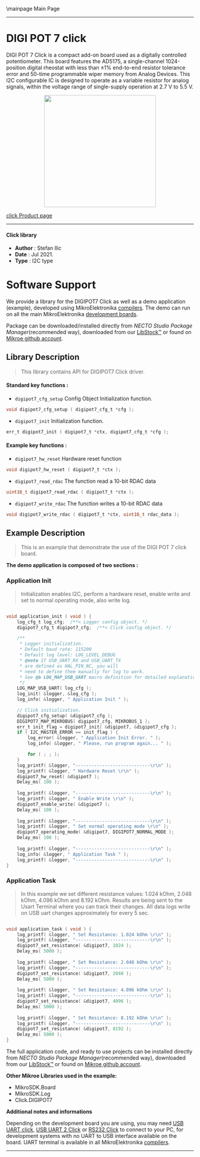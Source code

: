\mainpage Main Page

---
# DIGI POT 7 click

DIGI POT 7 Click is a compact add-on board used as a digitally controlled potentiometer. This board features the AD5175, a single-channel 1024-position digital rheostat with less than ±1% end-to-end resistor tolerance error and 50-time programmable wiper memory from Analog Devices. This I2C configurable IC is designed to operate as a variable resistor for analog signals, within the voltage range of single-supply operation at 2.7 V to 5.5 V.

<p align="center">
  <img src="https://download.mikroe.com/images/click_for_ide/digipot7_click.png" height=300px>
</p>

[click Product page](https://www.mikroe.com/digi-pot-7-click)

---


#### Click library

- **Author**        : Stefan Ilic
- **Date**          : Jul 2021.
- **Type**          : I2C type


# Software Support

We provide a library for the DIGIPOT7 Click
as well as a demo application (example), developed using MikroElektronika
[compilers](https://www.mikroe.com/necto-studio).
The demo can run on all the main MikroElektronika [development boards](https://www.mikroe.com/development-boards).

Package can be downloaded/installed directly from *NECTO Studio Package Manager*(recommended way), downloaded from our [LibStock&trade;](https://libstock.mikroe.com) or found on [Mikroe github account](https://github.com/MikroElektronika/mikrosdk_click_v2/tree/master/clicks).

## Library Description

> This library contains API for DIGIPOT7 Click driver.

#### Standard key functions :

- `digipot7_cfg_setup` Config Object Initialization function.
```c
void digipot7_cfg_setup ( digipot7_cfg_t *cfg );
```

- `digipot7_init` Initialization function.
```c
err_t digipot7_init ( digipot7_t *ctx, digipot7_cfg_t *cfg );
```

#### Example key functions :

- `digipot7_hw_reset` Hardware reset function
```c
void digipot7_hw_reset ( digipot7_t *ctx );
```

- `digipot7_read_rdac` The function read a 10-bit RDAC data
```c
uint16_t digipot7_read_rdac ( digipot7_t *ctx );
```

- `digipot7_write_rdac` The function writes a 10-bit RDAC data
```c
void digipot7_write_rdac ( digipot7_t *ctx, uint16_t rdac_data );
```

## Example Description

> This is an example that demonstrate the use of the DIGI POT 7 click board.

**The demo application is composed of two sections :**

### Application Init

> Initialization enables I2C, perform a hardware reset, enable write and set to normal operating mode, also write log.

```c

void application_init ( void ) {
    log_cfg_t log_cfg;  /**< Logger config object. */
    digipot7_cfg_t digipot7_cfg;  /**< Click config object. */

    /** 
     * Logger initialization.
     * Default baud rate: 115200
     * Default log level: LOG_LEVEL_DEBUG
     * @note If USB_UART_RX and USB_UART_TX 
     * are defined as HAL_PIN_NC, you will 
     * need to define them manually for log to work. 
     * See @b LOG_MAP_USB_UART macro definition for detailed explanation.
     */
    LOG_MAP_USB_UART( log_cfg );
    log_init( &logger, &log_cfg );
    log_info( &logger, " Application Init " );

    // Click initialization.
    digipot7_cfg_setup( &digipot7_cfg );
    DIGIPOT7_MAP_MIKROBUS( digipot7_cfg, MIKROBUS_1 );
    err_t init_flag = digipot7_init( &digipot7, &digipot7_cfg );
    if ( I2C_MASTER_ERROR == init_flag ) {
        log_error( &logger, " Application Init Error. " );
        log_info( &logger, " Please, run program again... " );

        for ( ; ; );
    }
    log_printf( &logger, "----------------------------\r\n" );
    log_printf( &logger, " Hardware Reset \r\n" );
    digipot7_hw_reset( &digipot7 );
    Delay_ms( 100 );
    
    log_printf( &logger, "----------------------------\r\n" );
    log_printf( &logger, " Enable Write \r\n" );
    digipot7_enable_write( &digipot7 );
    Delay_ms( 100 );
    
    log_printf( &logger, "----------------------------\r\n" );
    log_printf( &logger, " Set normal operating mode \r\n" );
    digipot7_operating_mode( &digipot7, DIGIPOT7_NORMAL_MODE );
    Delay_ms( 100 );
    
    log_printf( &logger, "----------------------------\r\n" );
    log_info( &logger, " Application Task " );
    log_printf( &logger, "----------------------------\r\n" );
}

```

### Application Task

> In this example we set different resistance values: 1.024 kOhm, 2.048 kOhm, 4.096 kOhm and 8.192 kOhm. Results are being sent to the Usart Terminal where you can track their changes. All data logs write on USB uart changes approximately for every 5 sec.

```c

void application_task ( void ) {
    log_printf( &logger, " Set Resistance: 1.024 kOhm \r\n" );
    log_printf( &logger, "----------------------------\r\n" );
    digipot7_set_resistance( &digipot7, 1024 );
    Delay_ms( 5000 );
    
    log_printf( &logger, " Set Resistance: 2.048 kOhm \r\n" );
    log_printf( &logger, "----------------------------\r\n" );
    digipot7_set_resistance( &digipot7, 2048 );
    Delay_ms( 5000 );
    
    log_printf( &logger, " Set Resistance: 4.096 kOhm \r\n" );
    log_printf( &logger, "----------------------------\r\n" );
    digipot7_set_resistance( &digipot7, 4096 );
    Delay_ms( 5000 );
    
    log_printf( &logger, " Set Resistance: 8.192 kOhm \r\n" );
    log_printf( &logger, "----------------------------\r\n" );
    digipot7_set_resistance( &digipot7, 8192 );
    Delay_ms( 5000 );
}

```


The full application code, and ready to use projects can be installed directly from *NECTO Studio Package Manager*(recommended way), downloaded from our [LibStock&trade;](https://libstock.mikroe.com) or found on [Mikroe github account](https://github.com/MikroElektronika/mikrosdk_click_v2/tree/master/clicks).

**Other Mikroe Libraries used in the example:**

- MikroSDK.Board
- MikroSDK.Log
- Click.DIGIPOT7

**Additional notes and informations**

Depending on the development board you are using, you may need
[USB UART click](https://www.mikroe.com/usb-uart-click),
[USB UART 2 Click](https://www.mikroe.com/usb-uart-2-click) or
[RS232 Click](https://www.mikroe.com/rs232-click) to connect to your PC, for
development systems with no UART to USB interface available on the board. UART
terminal is available in all MikroElektronika
[compilers](https://shop.mikroe.com/compilers).

---
